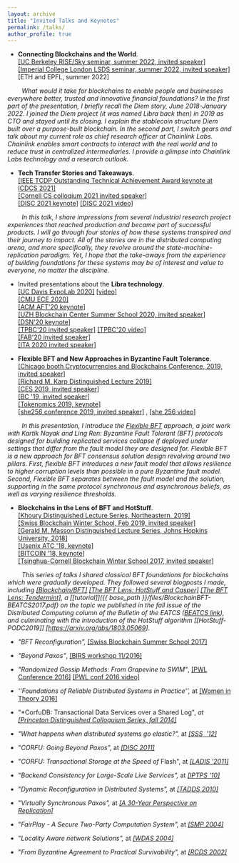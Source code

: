```yaml
---
layout: archive
title: "Invited Talks and Keynotes"
permalink: /talks/
author_profile: true
---
```


-   **Connecting Blockchains and the World**.<br>
[[UC Berkeley RISE/Sky seminar, summer 2022, invited speaker]](https://rise.cs.berkeley.edu/events/)<br>
 [[Imperial College London LSDS seminar, summer 2022, invited speaker]](https://lsds.doc.ic.ac.uk/seminars)<br>
 [ETH and EPFL, summer 2022]


&emsp;&emsp; _What would it take for blockchains to enable people and businesses everywhere better, trusted and innovative financial foundations?
In the first part of the presentation, I briefly recall the Diem story, June 2018-January 2022. I joined the Diem project (it was named Libra back then) in 2019 as CTO and stayed until its closing. I explain the stablecoin structure Diem built over a purpose-built blockchain.
In the second part, I switch gears and talk about my current role as chief research officer at Chainlink Labs. Chainlink enables smart contracts to interact with the real world and to reduce trust in centralized intermediaries. I provide a glimpse into Chainlink Labs technology and a research outlook._

-   **Tech Transfer Stories and Takeaways**. <br>
[[IEEE TCDP Outstanding Technical Achievement Award keynote at ICDCS 2021]](https://icdcs2021.us/keynotes.html) <br>
[[Cornell CS colloqium 2021 invited speaker]](https://www.cs.cornell.edu/content/tech-transfer-stories-and-takeaways) <br>
[[DISC 2021 keynote]](http://www.disc-conference.org/wp/disc2021/program/) [[DISC 2021 video]](https://www.youtube.com/watch?v=9RRUQHymcJA)

&emsp;&emsp; _In this talk, I share impressions from several industrial research project experiences that reached
production and became part of successful products. I will go through four stories of how these
systems transpired and their journey to impact. All of the stories are in the distributed computing
arena, and more specifically, they revolve around the state-machine-replication paradigm. Yet, I
hope that the take-aways from the experience of building foundations for these systems may be of
interest and value to everyone, no matter the discipline._


-   Invited presentations about the **Libra technology**. <br>
[[UC Davis ExpoLab 2020]](https://expolab.org/ecs189f-fall-2020/speakers.html) [[video]](https://www.youtube.com/watch?v=WR7K3adIqbI&feature=youtu.be&ab_channel=ExpoLabatUCDavis)<br>
[[CMU ECE 2020]](https://ece.hosted.panopto.com/Panopto/Pages/Viewer.aspx?id=83b2040d-b937-4889-831e-ac6401292548)<br>
[[ACM AFT'20 keynote]](https://aft.acm.org/program-2020)<br>
[[UZH Blockchain Center Summer School 2020, invited speaker]](https://www.blockchain.uzh.ch/events/summer-school-deep-dive-into-blockchain/)<br>
[[DSN'20 keynote]](https://dsn2020.webs.upv.es/final-program/keynotes/)<br>
[[TPBC'20  invited speaker]](https://eventum.upf.edu/51585/detail/theory-and-practice-of-blockchains-online-weekly-seminar-series-.html) [[TPBC'20 video]](https://www.youtube.com/watch?v=S9oPB9j-UZU&feature=youtu.be)<br>
[[FAB'20 invited speaker]](https://scfab.github.io/2020/index.html)<br>
[[ITA 2020 invited speaker]](https://ita.ucsd.edu/ws/schedule2020/#d_5) 

- **Flexible BFT and New Approaches in Byzantine Fault Tolerance**.<br>
[[Chicago booth Cryptocurrencies and Blockchains Conference, 2019, invited speaker]](https://bfi.uchicago.edu/event/cryptocurrencies-and-blockchains-conference/)<br>
[[Richard M. Karp Distinguished Lecture 2019]](https://simons.berkeley.edu/rmklectures2019-fall-3)<br>
[[CES 2019, invited speaker]](https://cryptoeconomicsystems.pubpub.org/)<br>
[[BC '19, invited speaker]](https://crypto.iacr.org/2019/affevents/blockchain/page.html)<br>
[[Tokenomics 2019, keynote]](http://tokenomics2019.org/infoattendees/invitedspeakers)<br>
[[she256 conference 2019, invited speaker]](https://www.recolor.io/) , [[she 256 video]](https://youtu.be/4np_2K8WNPU?t=4297)

&emsp;&emsp; _In this presentation, I introduce the 
[Flexible BFT](https://arxiv.org/abs/1904.10067)
approach, a joint work with Kartik Nayak and Ling Ren:
Byzantine Fault Tolerant (BFT) protocols designed for building replicated services collapse
if deployed under settings that differ from the fault model they are designed for.
Flexible BFT is a new approach for BFT consensus solution design revolving around
two pillars. First, flexible BFT introduces a new fault model that allows
resilience to higher corruption levels than possible in a pure Byzantine fault model.
Second, Flexible BFT separates between the fault model and the solution,
supporting in the same protocol synchronous and asynchronous beliefs, as well as varying resilience thresholds._

-   **Blockchains in the Lens of BFT and HotStuff**.<br>
[[Khoury Distinguished Lecture Series, Northeastern, 2019]](https://www.khoury.northeastern.edu/event/distinguished-speaker-blockchains-in-the-lens-of-bft/)<br>
[[Swiss Blockchain Winter School, Feb 2019, invited speaker]](https://blockchainschool.epfl.ch/)<br>
[[Gerald M. Masson Distinguished Lecture Series, Johns Hopkins University, 2018]](https://www.cs.jhu.edu/news-events/gerald-m-masson-distinguished-lecture-series/) <br>
[[Usenix ATC '18, keynote]](https://www.usenix.org/conference/atc18/presentation/malkhi) <br>
[[BITCOIN '18, keynote]](https://fc18.ifca.ai/bitcoin/index.html)<br> 
[[Tsinghua-Cornell Blockchain Winter School 2017, invited speaker]](http://iiis.tsinghua.edu.cn/en/show-6611-1.html)

&emsp;&emsp; _This series of talks I shared classical BFT foundations for blockchains which were gradually developed.
They followed several blogposts I made, including
[[Blockchain/BFT]](https://dahliamalkhi.github.io/posts/2017/10/bft-blockchain/)
[[The BFT Lens: HotStuff and Casper]](https://dahliamalkhi.github.io/posts/2018/03/bft-lens-casper/)
[[The BFT Lens: Tendermint]](https://dahliamalkhi.github.io/posts/2018/04/BFT-lens-tndrmnt/),
a [[tutorial]]({{ base_path }}/files/BlockchainBFT-BEATCS2017.pdf) on the topic we published in the fall issue of the Distributed Computing column of the Bulletin of the EATCS ([BEATCS link](http://bulletin.eatcs.org/index.php/beatcs/article/view/506)), 
and culminating with the introduction of the HotStuff algorithm [[HotStuff-PODC2019]] [<https://arxiv.org/abs/1803.05069>]._

-   *"BFT Reconfiguration",* [[Swiss Blockchain Summer School 2017]](https://blockchain-summer.epfl.ch/)
-   *"Beyond Paxos"*, [[BIRS workshop 11/2016]](http://www.birs.ca/events/2016/5-day-workshops/16w5152/videos/watch/201611290900-Malkhi.html)
-   *"Randomized Gossip Methods: From Grapevine to SWIM"*, 
[[PWL Conference 2016]](http://pwlconf.org)
[[PWL conf 2016 video]](https://youtu.be/Gxf5glthqrk?list=PLGRqfvsPiRShwIXMA5P3WR_9LgBOAdvw4) 

-   *''Foundations of Reliable Distributed Systems in Practice'',* at [[Women in Theory 2016]](https://womenintheory.wordpress.com/)
-   "*CorfuDB: Transactional Data Services over a Shared Log", *at [[Princeton Distinguished Colloquium Series, fall 2014]](https://www.cs.princeton.edu/events/event/corfudb-transactional-data-services-over-shared-log)*
-   *"What happens when distributed systems go elastic?",* at *[[SSS  '12]](https://cs.uwaterloo.ca/conferences/sss2012/index.html)*
-   "*CORFU: Going Beyond Paxos",* at *[[DISC 2011]](http://disc2011.dis.uniroma1.it/keynote.php?lang=eng)*
-   "*CORFU: Transactional Storage at the Speed of* Flash", at *[[LADIS '2011]](http://ladisworkshop.org/node/12)*
-   "*Backend Consistency for Large-Scale Live Services",* at *[[IPTPS '10]](http://www.usenix.org/events/iptps10/)*
-   "*Dynamic Reconfiguration in Distributed Systems",* at *[[TADDS 2010]](http://ccom.uprrp.edu/DISC2010/workshops.html)*
-   "*Virtually Synchronous Paxos",* at *[[A 30-Year Perspective on Replication]](http://www.inf.usi.ch/30YearsOfReplication/program.html)*
-   "*FairPlay - A Secure Two-Party Computation System",* at *[[SMP 2004]](http://www.zurich.ibm.com/~cca/smp2004/)*
-   "*Locality Aware network Solutions",* at *[[WDAS 2004]](http://lsirwww.epfl.ch/wdas2004/)*
-   "*From Byzantine Agreement to Practical Survivability",* at *[[RCDS 2002]](http://www.jaist.ac.jp/~defago/RCDS_2002/)*

